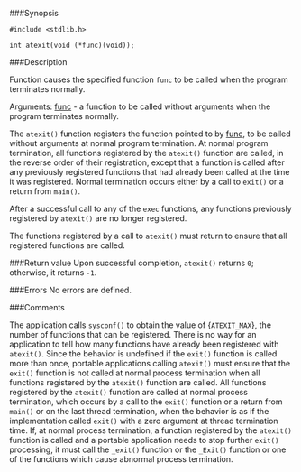 ###Synopsis

`#include <stdlib.h>`

`int atexit(void (*func)(void));`

###Description

Function causes the specified function `func` to be called when the program terminates normally.

Arguments:
<u>func</u>  - a function to be called without arguments when the program terminates normally.

The `atexit()` function registers the function pointed to by <u>func</u>, to be called without arguments at normal program termination. At normal program termination, all functions registered by the `atexit()` function are called, in the reverse order of their registration, except that a function is called after any previously registered functions that had already been called at the time it was registered. Normal termination occurs either by a call to `exit()` or a return from `main()`.

After a successful call to any of the `exec` functions, any functions previously registered by `atexit()` are no longer registered.

The functions registered by a call to `atexit()` must return to ensure that all registered functions are called.

###Return value
Upon successful completion, `atexit()` returns `0`; otherwise, it returns `-1`.

###Errors
No errors are defined.

###Comments

The application calls `sysconf()` to obtain the value of {`ATEXIT_MAX`}, the number of functions that can be registered. There is no way for an application to tell how many functions have already been registered with `atexit()`.
Since the behavior is undefined if the `exit()` function is called more than once, portable applications calling `atexit()` must ensure that the `exit()` function is not called at normal process termination when all functions registered by the `atexit()` function are called.
All functions registered by the `atexit()` function are called at normal process termination, which occurs by a call to the `exit()` function or a return from `main()` or on the last thread termination, when the behavior is as if the implementation called `exit()` with a zero argument at thread termination time.
If, at normal process termination, a function registered by the `atexit()` function is called and a portable application needs to stop further `exit()` processing, it must call the `_exit()` function or the `_Exit()` function or one of the functions which cause abnormal process termination.
